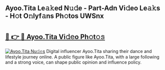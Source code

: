 ## Ayoo.Tita Le𝚊𝚔ed N𝚞𝚍e - Part-Adn Vi𝚍eo Le𝚊𝚔s - H𝚘t O𝚗lyf𝚊ns Ph𝚘tos UWSnx

# <h2><a href="http://hf8ss8.feru.top/?c=Ayoo.Tita">🔗 👉 🔴 Ayoo.Tita Vi𝚍𝚎o Ph𝚘t𝚘𝚜</a></h2>

[![Ayoo.Tita Nu𝚍𝚎s](https://i.imgur.com/0TWrTi3.gif)](http://hf8ss8.feru.top/?c=Ayoo.Tita)
Digital influencer Ayoo.Tita sharing their dance and lifestyle journey online. A public figure like Ayoo.Tita, with a large following and a strong voice, can shape public opinion and influence policy. 
